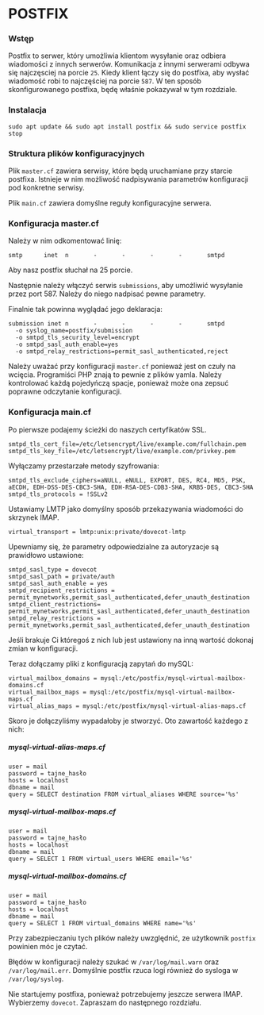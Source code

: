 # POSTFIX

### Wstęp
Postfix to serwer, który umożliwia klientom wysyłanie oraz odbiera wiadomości z innych serwerów. Komunikacja z innymi serwerami odbywa się najczęsciej na porcie `25`.
Kiedy klient łączy się do postfixa, aby wysłać wiadomość robi to najczęściej na porcie `587`. W ten sposób skonfigurowanego postfixa, będę właśnie pokazywał w tym rozdziale.


### Instalacja
```
sudo apt update && sudo apt install postfix && sudo service postfix stop
```

### Struktura plików konfiguracyjnych

Plik `master.cf` zawiera serwisy, które będą uruchamiane przy starcie postfixa. Istnieje w nim możliwość nadpisywania parametrów konfiguracji pod konkretne serwisy.

Plik `main.cf` zawiera domyślne reguły konfiguracyjne serwera.


### Konfiguracja master.cf

Należy w nim odkomentować linię:
```
smtp      inet  n       -       -       -       -       smtpd
```
Aby nasz postfix słuchał na 25 porcie.


Następnie należy włączyć serwis `submissions`, aby umożliwić wysyłanie przez port 587. Należy do niego nadpisać pewne parametry.

Finalnie tak powinna wyglądać jego deklaracja:
```
submission inet n       -       -       -       -       smtpd
  -o syslog_name=postfix/submission
  -o smtpd_tls_security_level=encrypt
  -o smtpd_sasl_auth_enable=yes
  -o smtpd_relay_restrictions=permit_sasl_authenticated,reject
```

Należy uważać przy konfiguracji `master.cf` ponieważ jest on czuły na wcięcia. Programiści PHP znają to pewnie z plików yamla. Należy kontrolować każdą pojedyńczą spacje,
ponieważ może ona zepsuć poprawne odczytanie konfiguracji.


### Konfiguracja main.cf

Po pierwsze podajemy ścieżki do naszych certyfikatów SSL.
```
smtpd_tls_cert_file=/etc/letsencrypt/live/example.com/fullchain.pem
smtpd_tls_key_file=/etc/letsencrypt/live/example.com/privkey.pem
```

Wyłączamy przestarzałe metody szyfrowania:
```
smtpd_tls_exclude_ciphers=aNULL, eNULL, EXPORT, DES, RC4, MD5, PSK, aECDH, EDH-DSS-DES-CBC3-SHA, EDH-RSA-DES-CDB3-SHA, KRB5-DES, CBC3-SHA
smtpd_tls_protocols = !SSLv2
```

Ustawiamy LMTP jako domyślny sposób przekazywania wiadomości do skrzynek IMAP.
```
virtual_transport = lmtp:unix:private/dovecot-lmtp
```

Upewniamy się, że parametry odpowiedzialne za autoryzacje są prawidłowo ustawione:
```
smtpd_sasl_type = dovecot
smtpd_sasl_path = private/auth
smtpd_sasl_auth_enable = yes 
smtpd_recipient_restrictions = permit_mynetworks,permit_sasl_authenticated,defer_unauth_destination
smtpd_client_restrictions= permit_mynetworks,permit_sasl_authenticated,defer_unauth_destination
smtpd_relay_restrictions = permit_mynetworks,permit_sasl_authenticated,defer_unauth_destination
```

Jeśli brakuje Ci któregoś z nich lub jest ustawiony na inną wartość dokonaj zmian w konfiguracji.


Teraz dołączamy pliki z konfiguracją zapytań do mySQL:
```
virtual_mailbox_domains = mysql:/etc/postfix/mysql-virtual-mailbox-domains.cf
virtual_mailbox_maps = mysql:/etc/postfix/mysql-virtual-mailbox-maps.cf
virtual_alias_maps = mysql:/etc/postfix/mysql-virtual-alias-maps.cf
```

Skoro je dołączyliśmy wypadałoby je stworzyć. Oto zawartość każdego z nich:

##### mysql-virtual-alias-maps.cf
```
user = mail
password = tajne_hasło
hosts = localhost
dbname = mail
query = SELECT destination FROM virtual_aliases WHERE source='%s'
```

##### mysql-virtual-mailbox-maps.cf
```
user = mail
password = tajne_hasło
hosts = localhost
dbname = mail
query = SELECT 1 FROM virtual_users WHERE email='%s'
```

##### mysql-virtual-mailbox-domains.cf
```
user = mail
password = tajne_hasło
hosts = localhost
dbname = mail
query = SELECT 1 FROM virtual_domains WHERE name='%s'
```

Przy zabezpieczaniu tych plików należy uwzględnić, ze użytkownik `postfix` powinien móc je czytać.


Błędów w konfiguracji należy szukać w `/var/log/mail.warn` oraz `/var/log/mail.err`. Domyślnie postfix rzuca logi również do sysloga w `/var/log/syslog`.

Nie startujemy postfixa, ponieważ potrzebujemy jeszcze serwera IMAP. Wybierzemy `dovecot`. Zapraszam do następnego rozdziału.


